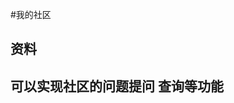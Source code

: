 #我的社区
## 资料
## 可以实现社区的问题提问  查询等功能                                                                                                  